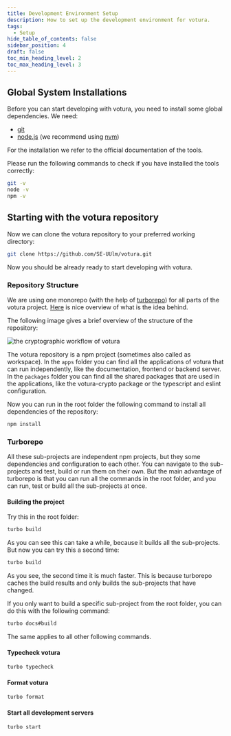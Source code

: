 ```yaml
---
title: Development Environment Setup
description: How to set up the development environment for votura.
tags:
  - Setup
hide_table_of_contents: false
sidebar_position: 4
draft: false
toc_min_heading_level: 2
toc_max_heading_level: 3
---
```


## Global System Installations

Before you can start developing with votura, you need to install some global dependencies.
We need:

- [git](https://git-scm.com/)
- [node.js](https://nodejs.org/en/) (we recommend using [nvm](https://github.com/nvm-sh/nvm))

For the installation we refer to the official documentation of the tools.

Please run the following commands to check if you have installed the tools correctly:

```bash
git -v
node -v
npm -v
```

## Starting with the votura repository

Now we can clone the votura repository to your preferred working directory:

```bash
git clone https://github.com/SE-UUlm/votura.git
```

Now you should be already ready to start developing with votura.

### Repository Structure

We are using one monorepo (with the help of [turborepo](https://turborepo.com)) for all parts of the votura project.
[Here](https://monorepo.tools) is nice overview of what is the idea behind.

The following image gives a brief overview of the structure of the repository:

![the cryptographic workflow of votura](../../static/uml/repoStructure.svg)

The votura repository is a npm project (sometimes also called as workspace).
In the `apps` folder you can find all the applications of votura that can run independently, like the documentation, frontend or backend server.
In the `packages` folder you can find all the shared packages that are used in the applications, like the votura-crypto package or the typescript and eslint configuration.

Now you can run in the root folder the following command to install all dependencies of the repository:

```bash
npm install
```

### Turborepo

All these sub-projects are independent npm projects, but they some dependencies and configuration to each other.
You can navigate to the sub-projects and test, build or run them on their own.
But the main advantage of turborepo is that you can run all the commands in the root folder, and you can run, test or build all the sub-projects at once.

#### Building the project

Try this in the root folder:

```bash
turbo build
```

As you can see this can take a while, because it builds all the sub-projects.
But now you can try this a second time:

```bash
turbo build
```

As you see, the second time it is much faster.
This is because turborepo caches the build results and only builds the sub-projects that have changed.

If you only want to build a specific sub-project from the root folder, you can do this with the following command:

```bash
turbo docs#build
```

The same applies to all other following commands.

#### Typecheck votura

```bash
turbo typecheck
```

#### Format votura

```bash
turbo format
```

#### Start all development servers

```bash
turbo start
```
